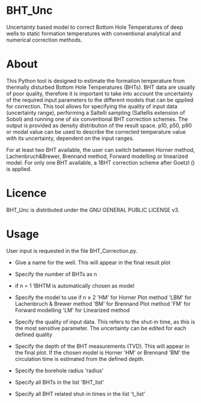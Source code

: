 # BHT_Unc
Uncertainty based model to correct Bottom Hole Temperatures of deep wells to static formation temperatures with conventional analytical and numerical correction methods.

# About
This Python tool is designed to estimate the formation temperature from thermally disturbed Bottom Hole Temperatures (BHTs). BHT data are usually of poor quality, therefore it is important to take into account the uncertainty of the required input parameters to the different models that can be qpplied for correction. This tool allows for specifying the quality of input data (uncertainty range), performing a Saltelli sampling (Saltellis extension of Sobol) and running one of six conventional BHT correction schemes.
The output is provided as density distribution of the result space. p10, p50, p90 or modal value can be used to describe the corrected temperature value with its uncertainty, dependent on the input ranges.

For at least two BHT available, the user can switch between Horner method, Lachenbruch&Brewer, Brennand method, Forward modelling or linearized model.
For only one BHT available, a 1BHT correction scheme after Goetzl () is applied.

# Licence
BHT_Unc is distributed under the GNU GENERAL PUBLIC LICENSE v3.

# Usage
User input is requested in the file BHT_Correction.py. 
- Give a name for the well. This will appear in the final result plot
- Specify the number of BHTs as n
- if n = 1 1BHTM is automatically chosen as model
- Specify the model to use if n ≥ 2 
    'HM' for Horner Plot method
    'LBM' for Lachenbruch & Brewer method
    'BM' for Brennand Plot method
    'FM' for Forward modelling
    'LM' for Linearized method

- Specify the quality of input data. This refers to the shut-in time, as this is the most sensitive parameter. The uncertainty can be edited for each defined quality
- Specify the depth of the BHT measurements (TVD). This will appear in the final plot. If the chosen model is Horner 'HM' or Brennand 'BM' the circulation time is estimated from the defined depth.
- Specify the borehole radius 'radius'
- Specify all BHTs in the list 'BHT_list'
- Specify all BHT related shut-in times in the list 't_list'

